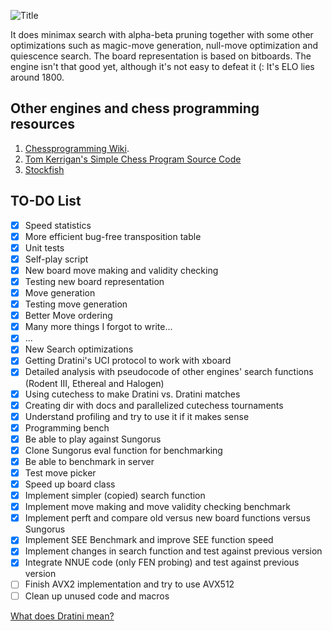 ![Title](https://i.imgur.com/5wb21Si.png)

It does minimax search with alpha-beta pruning together with some other optimizations such as magic-move generation, null-move optimization and quiescence search. The board representation is based on bitboards. The engine isn't that good yet, although it's not easy to defeat it (:
It's ELO lies around 1800.

## Other engines and chess programming resources

1. [Chessprogramming Wiki](https://www.chessprogramming.org/Main_Page).
2. [Tom Kerrigan's Simple Chess Program Source Code](http://www.tckerrigan.com/Chess/TSCP/)
3. [Stockfish](https://github.com/official-stockfish/Stockfish)

## TO-DO List

- [X] Speed statistics
- [X] More efficient bug-free transposition table
- [X] Unit tests
- [X] Self-play script
- [X] New board move making and validity checking
- [X] Testing new board representation
- [X] Move generation
- [X] Testing move generation
- [X] Better Move ordering
- [X] Many more things I forgot to write...
- [X] ...
- [X] New Search optimizations
- [X] Getting Dratini's UCI protocol to work with xboard
- [X] Detailed analysis with pseudocode of other engines' search functions (Rodent III, Ethereal and Halogen)
- [X] Using cutechess to make Dratini vs. Dratini matches
- [X] Creating dir with docs and parallelized cutechess tournaments
- [X] Understand profiling and try to use it if it makes sense
- [X] Programming bench
- [X] Be able to play against Sungorus
- [X] Clone Sungorus eval function for benchmarking
- [X] Be able to benchmark in server
- [X] Test move picker
- [X] Speed up board class
- [X] Implement simpler (copied) search function
- [X] Implement move making and move validity checking benchmark
- [X] Implement perft and compare old versus new board functions versus Sungorus
- [X] Implement SEE Benchmark and improve SEE function speed
- [X] Implement changes in search function and test against previous version
- [X] Integrate NNUE code (only FEN probing) and test against previous version
- [ ] Finish AVX2 implementation and try to use AVX512
- [ ] Clean up unused code and macros

[What does Dratini mean?](https://www.pokemon.com/en/pokedex/dratini)
